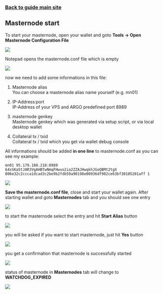 ### **[Back to guide main site](readme.md)**

## Masternode start

To start your masternode, open your wallet and goto **Tools -> Open Masternode Configuration File**

<img src="https://node-support.network/coins/argo/mn-guide/masternode_start/1.png">

Notepad opens the masternode.conf file which is empty

<img src="https://node-support.network/coins/argo/mn-guide/masternode_start/2.png">

now we need to add some informations in this file:
1. Masternode alias\
    You can choose a masternode alias name yourself (e.g. mn01)
    
2. IP-Address:port\
    IP-Address of your VPS and ARGO predefined port 8989

3. masternode genkey\
    Masternode genkey which was generated via setup script, or via local desktop wallet

4. Collateral tx / txid\
    Collateral tx / txid which you get via wallet debug console

All informations should be added **in one line** to masternode.conf as you can see my example:

`mn01 95.179.180.218:8989 64xSKa5tJAR3VgAHBTwNmqFHwvo2ia2ZZAJHwqkhJGoQBMt2tgX 806e32c2ccca1dcad3c2be9b2fdb59a90198e00936df982ce63bf30185201aff 1`

<img src="https://node-support.network/coins/argo/mn-guide/masternode_start/3.png">

**Save the masternode.conf file**, close and start your wallet again. After starting wallet and goto **Masternodes** tab and you should see one entry

<img src="https://node-support.network/coins/argo/mn-guide/masternode_start/4.png">

to start the masternode select the entry and hit **Start Alias** button

<img src="https://node-support.network/coins/argo/mn-guide/masternode_start/5.png">

you will be asked if you want to start masternode, just hit **Yes** button

<img src="https://node-support.network/coins/argo/mn-guide/masternode_start/6.png">

you get a confirmation that masternode is successfully started

<img src="https://node-support.network/coins/argo/mn-guide/masternode_start/7.png">

status of masternode in **Masternodes** tab will change to **WATCHDOG_EXPIRED**

<img src="https://node-support.network/coins/argo/mn-guide/masternode_start/8.png">
